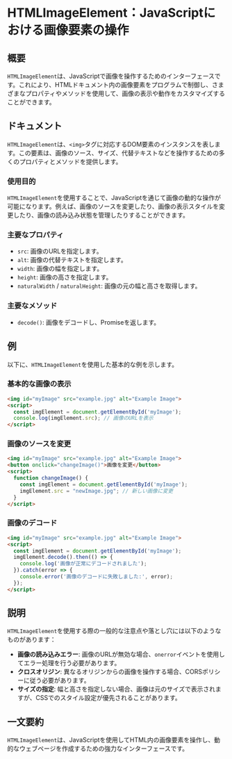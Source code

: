 <!--
Meta Description: # HTMLImageElement：JavaScriptにおける画像要素の操作 ## 概要 `HTMLImageElement`は、JavaScriptで画像を操作するためのインターフェースです。これにより、HTMLドキュメント内の画像要素をプログラムで制御し、さまざまなプロパティやメソッドを使用...
Meta Keywords: htmlimageelement, src, myimage, example, script
-->

# HTMLImageElement：JavaScriptにおける画像要素の操作

## 概要
`HTMLImageElement`は、JavaScriptで画像を操作するためのインターフェースです。これにより、HTMLドキュメント内の画像要素をプログラムで制御し、さまざまなプロパティやメソッドを使用して、画像の表示や動作をカスタマイズすることができます。

## ドキュメント
`HTMLImageElement`は、`<img>`タグに対応するDOM要素のインスタンスを表します。この要素は、画像のソース、サイズ、代替テキストなどを操作するための多くのプロパティとメソッドを提供します。

### 使用目的
`HTMLImageElement`を使用することで、JavaScriptを通じて画像の動的な操作が可能になります。例えば、画像のソースを変更したり、画像の表示スタイルを変更したり、画像の読み込み状態を管理したりすることができます。

### 主要なプロパティ
- `src`: 画像のURLを指定します。
- `alt`: 画像の代替テキストを指定します。
- `width`: 画像の幅を指定します。
- `height`: 画像の高さを指定します。
- `naturalWidth` / `naturalHeight`: 画像の元の幅と高さを取得します。

### 主要なメソッド
- `decode()`: 画像をデコードし、Promiseを返します。

## 例
以下に、`HTMLImageElement`を使用した基本的な例を示します。

### 基本的な画像の表示
```html
<img id="myImage" src="example.jpg" alt="Example Image">
<script>
  const imgElement = document.getElementById('myImage');
  console.log(imgElement.src); // 画像のURLを表示
</script>
```

### 画像のソースを変更
```html
<img id="myImage" src="example.jpg" alt="Example Image">
<button onclick="changeImage()">画像を変更</button>
<script>
  function changeImage() {
    const imgElement = document.getElementById('myImage');
    imgElement.src = "newImage.jpg"; // 新しい画像に変更
  }
</script>
```

### 画像のデコード
```html
<img id="myImage" src="example.jpg" alt="Example Image">
<script>
  const imgElement = document.getElementById('myImage');
  imgElement.decode().then(() => {
    console.log('画像が正常にデコードされました');
  }).catch(error => {
    console.error('画像のデコードに失敗しました:', error);
  });
</script>
```

## 説明
`HTMLImageElement`を使用する際の一般的な注意点や落とし穴には以下のようなものがあります：

- **画像の読み込みエラー**: 画像のURLが無効な場合、`onerror`イベントを使用してエラー処理を行う必要があります。
- **クロスオリジン**: 異なるオリジンからの画像を操作する場合、CORSポリシーに従う必要があります。
- **サイズの指定**: 幅と高さを指定しない場合、画像は元のサイズで表示されますが、CSSでのスタイル設定が優先されることがあります。

## 一文要約
`HTMLImageElement`は、JavaScriptを使用してHTML内の画像要素を操作し、動的なウェブページを作成するための強力なインターフェースです。
